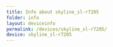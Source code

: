 ```yaml
---
title: Info about skyline_sl-r7205
folder: info
layout: deviceinfo
permalink: /devices/skyline_sl-r7205/
device: skyline_sl-r7205
---
```

